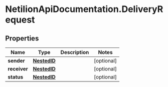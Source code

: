 # NetilionApiDocumentation.DeliveryRequest

## Properties
Name | Type | Description | Notes
------------ | ------------- | ------------- | -------------
**sender** | [**NestedID**](NestedID.md) |  | [optional] 
**receiver** | [**NestedID**](NestedID.md) |  | [optional] 
**status** | [**NestedID**](NestedID.md) |  | [optional] 
